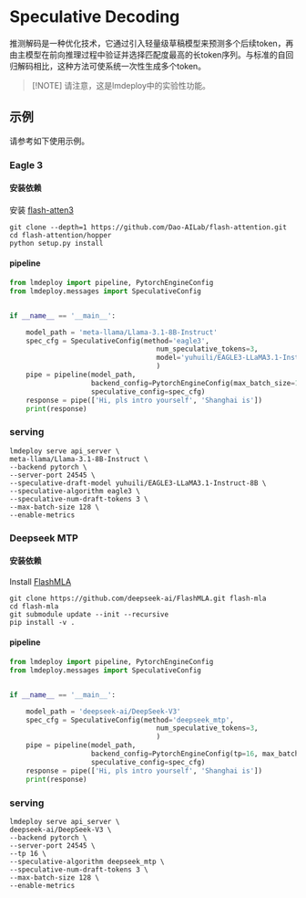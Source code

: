 # Speculative Decoding

推测解码是一种优化技术，它通过引入轻量级草稿模型来预测多个后续token，再由主模型在前向推理过程中验证并选择匹配度最高的长token序列。与标准的自回归解码相比，这种方法可使系统一次性生成多个token。

> \[!NOTE\]
> 请注意，这是lmdeploy中的实验性功能。

## 示例

请参考如下使用示例。

### Eagle 3

#### 安装依赖

安装 [flash-atten3 ](https://github.com/Dao-AILab/flash-attention?tab=readme-ov-file#flashattention-3-beta-release)

```shell
git clone --depth=1 https://github.com/Dao-AILab/flash-attention.git
cd flash-attention/hopper
python setup.py install
```

#### pipeline

```python
from lmdeploy import pipeline, PytorchEngineConfig
from lmdeploy.messages import SpeculativeConfig


if __name__ == '__main__':

    model_path = 'meta-llama/Llama-3.1-8B-Instruct'
    spec_cfg = SpeculativeConfig(method='eagle3',
                                    num_speculative_tokens=3,
                                    model='yuhuili/EAGLE3-LLaMA3.1-Instruct-8B',
                                    )
    pipe = pipeline(model_path,
                    backend_config=PytorchEngineConfig(max_batch_size=128),
                    speculative_config=spec_cfg)
    response = pipe(['Hi, pls intro yourself', 'Shanghai is'])
    print(response)
```

### serving

```shell
lmdeploy serve api_server \
meta-llama/Llama-3.1-8B-Instruct \
--backend pytorch \
--server-port 24545 \
--speculative-draft-model yuhuili/EAGLE3-LLaMA3.1-Instruct-8B \
--speculative-algorithm eagle3 \
--speculative-num-draft-tokens 3 \
--max-batch-size 128 \
--enable-metrics
```

### Deepseek MTP

#### 安装依赖

Install [FlashMLA](https://github.com/deepseek-ai/FlashMLA?tab=readme-ov-file#installation)

```shell
git clone https://github.com/deepseek-ai/FlashMLA.git flash-mla
cd flash-mla
git submodule update --init --recursive
pip install -v .
```

#### pipeline

```python
from lmdeploy import pipeline, PytorchEngineConfig
from lmdeploy.messages import SpeculativeConfig


if __name__ == '__main__':

    model_path = 'deepseek-ai/DeepSeek-V3'
    spec_cfg = SpeculativeConfig(method='deepseek_mtp',
                                    num_speculative_tokens=3,
                                    )
    pipe = pipeline(model_path,
                    backend_config=PytorchEngineConfig(tp=16, max_batch_size=128),
                    speculative_config=spec_cfg)
    response = pipe(['Hi, pls intro yourself', 'Shanghai is'])
    print(response)
```

### serving

```shell
lmdeploy serve api_server \
deepseek-ai/DeepSeek-V3 \
--backend pytorch \
--server-port 24545 \
--tp 16 \
--speculative-algorithm deepseek_mtp \
--speculative-num-draft-tokens 3 \
--max-batch-size 128 \
--enable-metrics
```
